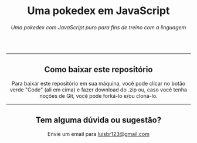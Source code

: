 <h1 align="center">
  Uma pokedex em JavaScript
</h1>

<h6 align="center">Uma pokedex com JavaScript puro para fins de treino com a linguagem</h6>
</br>

---

<h2 align="center">Como baixar este repositório</h2>

<p align="center">Para baixar este repositório em sua máquina, você pode clicar no botão verde "Code" (ali em cima) e fazer download do .zip ou, caso você tenha noções de Git, você pode forká-lo e/ou cloná-lo.</p> 

---

<h2 align="center">Tem alguma dúvida ou sugestão?</h2>

<p align="center">Envie um email para <a href="luisbr123@gmail.com">luisbr123@gmail.com</a></p>
